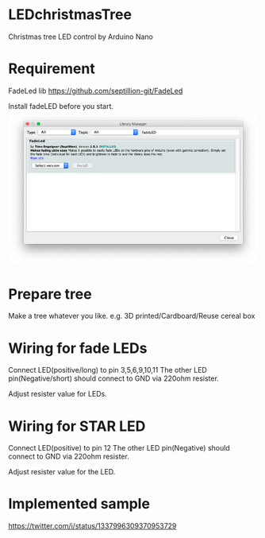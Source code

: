 # LEDchristmasTree
Christmas tree LED control by Arduino Nano

# Requirement
FadeLed lib
https://github.com/septillion-git/FadeLed

Install fadeLED before you start.
![install lib](https://github.com/kotamorishi/LEDchristmasTree/blob/main/fadeLED.png?raw=true)

# Prepare tree
Make a tree whatever you like. e.g. 3D printed/Cardboard/Reuse cereal box

# Wiring for fade LEDs

Connect LED(positive/long) to pin 3,5,6,9,10,11
The other LED pin(Negative/short) should connect to GND via 220ohm resister.

Adjust resister value for LEDs.

# Wiring for STAR LED
Connect LED(positive) to pin 12
The other LED pin(Negative) should connect to GND via 220ohm resister.

Adjust resister value for the LED.

# Implemented sample
https://twitter.com/i/status/1337996309370953729

